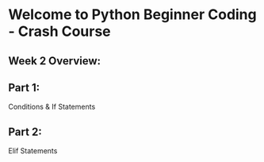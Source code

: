 # Welcome to Python Beginner Coding - Crash Course
## Week 2 Overview:

## Part 1:
Conditions & If Statements

## Part 2:
Elif Statements